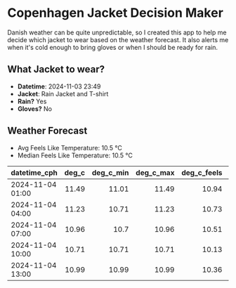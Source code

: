 
# Copenhagen Jacket Decision Maker

Danish weather can be quite unpredictable, so I created this app to help me decide which jacket to wear based on the weather forecast. 
It also alerts me when it's cold enough to bring gloves or when I should be ready for rain.

## What Jacket to wear?

- **Datetime**: 2024-11-03 23:49
- **Jacket**: Rain Jacket and T-shirt
- **Rain?** Yes
- **Gloves?** No

## Weather Forecast
- Avg Feels Like Temperature: 10.5 °C
- Median Feels Like Temperature: 10.5 °C

| datetime_cph     |   deg_c |   deg_c_min |   deg_c_max |   deg_c_feels | weather   | wind   | rain   |
|:-----------------|--------:|------------:|------------:|--------------:|:----------|:-------|:-------|
| 2024-11-04 01:00 |   11.49 |       11.01 |       11.49 |         10.94 | Rain      | Low    | Low    |
| 2024-11-04 04:00 |   11.23 |       10.71 |       11.23 |         10.73 | Rain      | Low    | Low    |
| 2024-11-04 07:00 |   10.96 |       10.7  |       10.96 |         10.51 | Rain      | Low    | Low    |
| 2024-11-04 10:00 |   10.71 |       10.71 |       10.71 |         10.13 | Rain      | Medium | Low    |
| 2024-11-04 13:00 |   10.99 |       10.99 |       10.99 |         10.36 | Clouds    | Low    | None   |
        